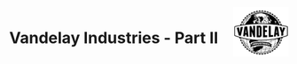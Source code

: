 <img src="../images/v_logo.png" alt="Alt text" width="100" style="float: right;"/>

# Vandelay Industries - Part II